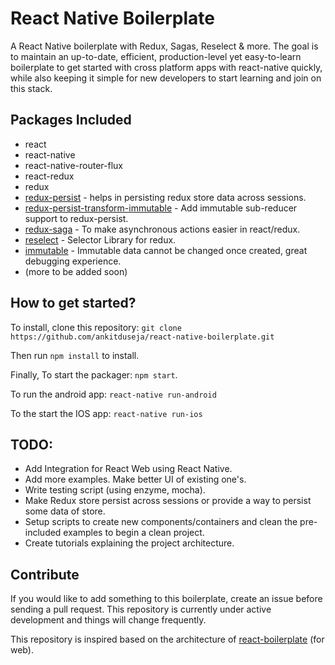 # React Native Boilerplate

A React Native boilerplate with Redux, Sagas, Reselect & more. The goal is to maintain an up-to-date, efficient, production-level yet easy-to-learn boilerplate to get started with cross platform apps with react-native quickly, while also keeping it simple for new developers to start learning and join on this stack.

## Packages Included
* react
* react-native
* react-native-router-flux
* react-redux
* redux
* [redux-persist](https://github.com/rt2zz/redux-persist) - helps in persisting redux store data across sessions.
* [redux-persist-transform-immutable](https://github.com/rt2zz/redux-persist-transform-immutable) - Add immutable sub-reducer support to redux-persist.
* [redux-saga](https://github.com/yelouafi/redux-saga) - To make asynchronous actions easier in react/redux.
* [reselect](https://github.com/reactjs/reselect) - Selector Library for redux.
* [immutable](https://facebook.github.io/immutable-js/) - Immutable data cannot be changed once created, great debugging experience.
* (more to be added soon)

## How to get started?
To install, clone this repository: `git clone https://github.com/ankitduseja/react-native-boilerplate.git`

Then run `npm install` to install.

Finally, To start the packager: `npm start`.

To run the android app: `react-native run-android`

To the start the IOS app: `react-native run-ios`

## TODO:
* Add Integration for React Web using React Native.
* Add more examples. Make better UI of existing one's.
* Write testing script (using enzyme, mocha).
* Make Redux store persist across sessions or provide a way to persist some data of store.
* Setup scripts to create new components/containers and clean the pre-included examples to begin a clean project.
* Create tutorials explaining the project architecture.

## Contribute
If you would like to add something to this boilerplate, create an issue before sending a pull request. This repository is currently under active development and things will change frequently.

This repository is inspired based on the architecture of  [react-boilerplate](https://github.com/mxstbr/react-boilerplate) (for web).
